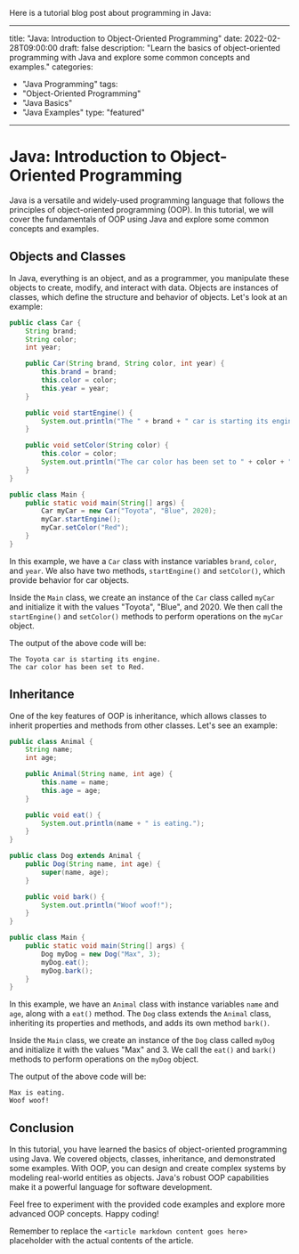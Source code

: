 Here is a tutorial blog post about programming in Java:

--- 
title: "Java: Introduction to Object-Oriented Programming"
date: 2022-02-28T09:00:00
draft: false
description: "Learn the basics of object-oriented programming with Java and explore some common concepts and examples."
categories:
- "Java Programming"
tags:
- "Object-Oriented Programming"
- "Java Basics"
- "Java Examples"
type: "featured"
---

# Java: Introduction to Object-Oriented Programming

Java is a versatile and widely-used programming language that follows the principles of object-oriented programming (OOP). In this tutorial, we will cover the fundamentals of OOP using Java and explore some common concepts and examples.

## Objects and Classes

In Java, everything is an object, and as a programmer, you manipulate these objects to create, modify, and interact with data. Objects are instances of classes, which define the structure and behavior of objects. Let's look at an example:

```java
public class Car {
    String brand;
    String color;
    int year;

    public Car(String brand, String color, int year) {
        this.brand = brand;
        this.color = color;
        this.year = year;
    }

    public void startEngine() {
        System.out.println("The " + brand + " car is starting its engine.");
    }

    public void setColor(String color) {
        this.color = color;
        System.out.println("The car color has been set to " + color + ".");
    }
}

public class Main {
    public static void main(String[] args) {
        Car myCar = new Car("Toyota", "Blue", 2020);
        myCar.startEngine();
        myCar.setColor("Red");
    }
}
```

In this example, we have a `Car` class with instance variables `brand`, `color`, and `year`. We also have two methods, `startEngine()` and `setColor()`, which provide behavior for car objects.

Inside the `Main` class, we create an instance of the `Car` class called `myCar` and initialize it with the values "Toyota", "Blue", and 2020. We then call the `startEngine()` and `setColor()` methods to perform operations on the `myCar` object.

The output of the above code will be:

```
The Toyota car is starting its engine.
The car color has been set to Red.
```

## Inheritance

One of the key features of OOP is inheritance, which allows classes to inherit properties and methods from other classes. Let's see an example:

```java
public class Animal {
    String name;
    int age;

    public Animal(String name, int age) {
        this.name = name;
        this.age = age;
    }

    public void eat() {
        System.out.println(name + " is eating.");
    }
}

public class Dog extends Animal {
    public Dog(String name, int age) {
        super(name, age);
    }

    public void bark() {
        System.out.println("Woof woof!");
    }
}

public class Main {
    public static void main(String[] args) {
        Dog myDog = new Dog("Max", 3);
        myDog.eat();
        myDog.bark();
    }
}
```

In this example, we have an `Animal` class with instance variables `name` and `age`, along with a `eat()` method. The `Dog` class extends the `Animal` class, inheriting its properties and methods, and adds its own method `bark()`.

Inside the `Main` class, we create an instance of the `Dog` class called `myDog` and initialize it with the values "Max" and 3. We call the `eat()` and `bark()` methods to perform operations on the `myDog` object.

The output of the above code will be:

```
Max is eating.
Woof woof!
```

## Conclusion

In this tutorial, you have learned the basics of object-oriented programming using Java. We covered objects, classes, inheritance, and demonstrated some examples. With OOP, you can design and create complex systems by modeling real-world entities as objects. Java's robust OOP capabilities make it a powerful language for software development.

Feel free to experiment with the provided code examples and explore more advanced OOP concepts. Happy coding!

Remember to replace the `<article markdown content goes here>` placeholder with the actual contents of the article.
